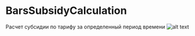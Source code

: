 # BarsSubsidyCalculation
Расчет субсидии по тарифу за определенный период времени
![alt text](https://www.google.com/url?sa=i&url=https%3A%2F%2Fru.linkedin.com%2Fcompany%2F-bars-group-ltd&psig=AOvVaw0BHIiWksL-ihtVp0w0ZylI&ust=1617200785355000&source=images&cd=vfe&ved=0CAIQjRxqFwoTCPjU6cWc2O8CFQAAAAAdAAAAABAl)